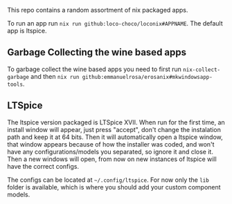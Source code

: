 This repo contains a random assortment of nix packaged apps.

To run an app run `nix run github:loco-choco/loconix#APPNAME`. The default app is ltspice.

## Garbage Collecting the wine based apps

To garbage collect the wine based apps you need to first run `nix-collect-garbage` and then `nix run github:emmanuelrosa/erosanix#mkwindowsapp-tools`.

## LTSpice

The ltspice version packaged is LTSpice XVII. When run for the first time, an install window will appear, 
just press "accept", don't change the instalation path and keep it at 64 bits. Then it will automatically open a ltspice window,
that window appears because of how the installer was coded, and won't have any configurations/models you separated,
so ignore it and close it. Then a new windows will open, from now on new instances of ltspice will have the correct configs.

The configs can be located at `~/.config/ltspice`. For now only the `lib` folder is available, which is where you should add your custom component models.
